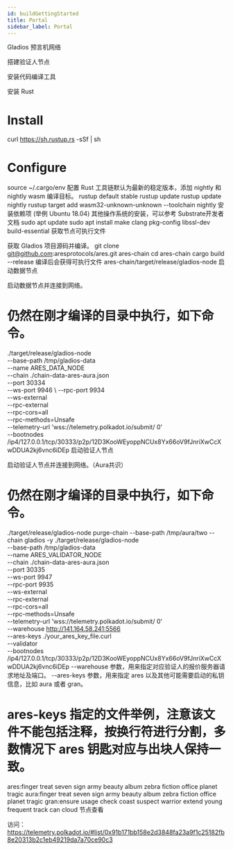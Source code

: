 ```yaml
---
id: buildGettingStarted
title: Portal
sidebar_label: Portal
---
```



Gladios 预言机网络

搭建验证人节点

安装代码编译工具

安装 Rust
# Install
curl https://sh.rustup.rs -sSf | sh
# Configure
source ~/.cargo/env
配置 Rust 工具链默认为最新的稳定版本，添加 nightly 和 nightly wasm 编译目标。
rustup default stable
rustup update
rustup update nightly
rustup target add wasm32-unknown-unknown --toolchain nightly
安装依赖项 (举例 Ubuntu 18.04) 其他操作系统的安装，可以参考 Substrate开发者文档
sudo apt update
sudo apt install make clang pkg-config libssl-dev build-essential
获取节点可执行文件

获取 Gladios 项目源码并编译。
git clone git@github.com:aresprotocols/ares.git ares-chain
cd ares-chain
cargo build --release
编译后会获得可执行文件 ares-chain/target/release/gladios-node
启动数据节点

启动数据节点并连接到网络。
# 仍然在刚才编译的目录中执行，如下命令。
./target/release/gladios-node \
  --base-path /tmp/gladios-data \
  --name ARES_DATA_NODE \
  --chain ./chain-data-ares-aura.json \
  --port 30334 \
  --ws-port 9946 \ 
  --rpc-port 9934 \
  --ws-external \
  --rpc-external \
  --rpc-cors=all \
  --rpc-methods=Unsafe \
  --telemetry-url 'wss://telemetry.polkadot.io/submit/ 0' \
  --bootnodes /ip4/127.0.0.1/tcp/30333/p2p/12D3KooWEyoppNCUx8Yx66oV9fJnriXwCcXwDDUA2kj6vnc6iDEp
启动验证人节点

启动验证人节点并连接到网络。（Aura共识）
# 仍然在刚才编译的目录中执行，如下命令。
./target/release/gladios-node purge-chain --base-path /tmp/aura/two --chain gladios -y
./target/release/gladios-node \
  --base-path /tmp/gladios-data \
  --name ARES_VALIDATOR_NODE \
  --chain ./chain-data-ares-aura.json \
  --port 30335 \
  --ws-port 9947 \
  --rpc-port 9935 \
  --ws-external \
  --rpc-external \
  --rpc-cors=all \
  --rpc-methods=Unsafe \
  --telemetry-url 'wss://telemetry.polkadot.io/submit/ 0' \
  --warehouse http://141.164.58.241:5566 \
  --ares-keys ./your_ares_key_file.curl \
  --validator \
  --bootnodes /ip4/127.0.0.1/tcp/30333/p2p/12D3KooWEyoppNCUx8Yx66oV9fJnriXwCcXwDDUA2kj6vnc6iDEp
--warehouse 参数，用来指定对应验证人的报价服务器请求地址及端口。
--ares-keys 参数，用来指定 ares 以及其他可能需要启动的私钥信息，比如 aura 或者 gran。
# ares-keys 指定的文件举例，注意该文件不能包括注释，按换行符进行分割，多数情况下 ares 钥匙对应与出块人保持一致。
ares:finger treat seven sign army beauty album zebra fiction office planet tragic
aura:finger treat seven sign army beauty album zebra fiction office planet tragic
gran:ensure usage check coast suspect warrior extend young frequent track can cloud
节点查看

访问：https://telemetry.polkadot.io/#list/0x91b171bb158e2d3848fa23a9f1c25182fb8e20313b2c1eb49219da7a70ce90c3